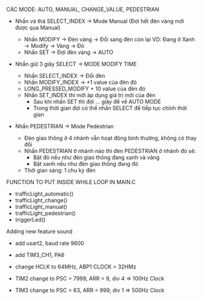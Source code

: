 CÁC MODE: AUTO, MANUAL, CHANGE_VALUE, PEDESTRIAN

- Nhấn và thả SELECT_INDEX -> Mode Manual (Đợi hết đèn vàng mới được qua Manual)
	+ Nhấn MODIFY -> Đèn vàng -> Đổi sang đèn còn lại 
		VD: Đang ở Xanh -> Modify -> Vàng -> Đỏ
	+ Nhấn SET -> Đợi đèn vàng -> AUTO
	
- Nhấn giữ 3 giây SELECT -> MODE MODIFY TIME
	+ Nhấn SELECT_INDEX -> Đổi đèn
	+ Nhấn MODIFY_INDEX -> +1 value của đèn đó
	+ LONG_PRESSED_MODIFY + 10 value của đèn đó
	+ Nhấn SET_INDEX thì mới áp dụng giá trị mới của đèn
		* Sau khi nhấn SET thì đợi ... giây để về AUTO MODE
		* Trong thời gian đợi có thể nhấn SELECT để tiếp tục chỉnh thời gian

- Nhấn PEDESTRIAN -> Mode Pedestrian 
	+ Đèn giao thông ở 4 nhánh vẫn hoạt động bình thường, không có thay đổi
	+ Nhấn PEDESTRIAN ở nhánh nào thì đèn PEDESTRIAN ở nhánh đó sẽ:
		* Bật đỏ nếu như đèn giao thông đang xanh và vàng
		* Bật xanh nếu như đèn giao thông đang đỏ
	+ Thời gian sáng: 1 chu kỳ đèn

FUNCTION TO PUT INSIDE WHILE LOOP IN MAIN.C
- trafficLight_automatic()
- trafficLight_change()
- trafficLight_manual()
- trafficLight_pedestrian()
- triggerLed()


Adding new feature sound 

- add usart2, baud rate 9600
- add TIM3_CH1, PA6

- change HCLK to 64MHz, ABP1 CLOCK = 32HMz
- TIM2 change to PSC = 7999, ARR = 9, div 4 => 100Hz Clock
- TIM3 change to PSC = 63, ARR = 999, div 1 => 500Hz Clock

